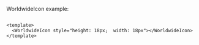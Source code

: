 WorldwideIcon example:

```vue

<template>
  <WorldwideIcon style="height: 18px;  width: 18px"></WorldwideIcon>
</template>
```
